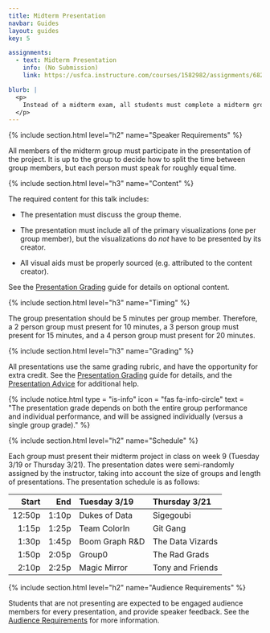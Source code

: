 ```yaml
---
title: Midterm Presentation
navbar: Guides
layout: guides
key: 5

assignments:
  - text: Midterm Presentation
    info: (No Submission)
    link: https://usfca.instructure.com/courses/1582982/assignments/6821961

blurb: |
  <p>
    Instead of a midterm exam, all students must complete a midterm group project. This guide explains the requirements for the midterm group presentations. See the <a href="/guides/projects/midterm-project.html">Midterm Project</a> page for more details on other requirements.
  </p>
---
```


{% include section.html level="h2" name="Speaker Requirements" %}

All members of the midterm group must participate in the presentation of the project. It is up to the group to decide how to split the time between group members, but each person must speak for roughly equal time.

{% include section.html level="h3" name="Content" %}

The required content for this talk includes:

  - The presentation must discuss the group theme.

  - The presentation must include all of the primary visualizations (one per group member), but the visualizations do *not* have to be presented by its creator.

  - All visual aids must be properly sourced (e.g. attributed to the content creator).

See the [Presentation Grading](presentation-grading.html) guide for details on optional content.

{% include section.html level="h3" name="Timing" %}

The group presentation should be 5 minutes per group member. Therefore, a 2 person group must present for 10 minutes, a 3 person group must present for 15 minutes, and a 4 person group must present for 20 minutes.

{% include section.html level="h3" name="Grading" %}

All presentations use the same grading rubric, and have the opportunity for extra credit. See the [Presentation Grading](presentation-grading.html) guide for details, and the [Presentation Advice](presentation-advice.html) for additional help.

{% include notice.html type = "is-info" icon = "fas fa-info-circle" text = "The presentation grade depends on both the entire group performance and individual performance, and will be assigned individually (versus a single group grade)." %}

{% include section.html level="h2" name="Schedule" %}

Each group must present their midterm project in class on week 9 (Tuesday 3/19 or Thursday 3/21). The presentation dates were semi-randomly assigned by the instructor, taking into account the size of groups and length of presentations. The presentation schedule is as follows:

| Start  | End   | Tuesday 3/19   | Thursday 3/21    |
|-------:|------:|:---------------|:-----------------|
| 12:50p | 1:10p | Dukes of Data  | Sigegoubi        |
|  1:15p | 1:25p | Team ColorIn   | Git Gang         |
|  1:30p | 1:45p | Boom Graph R&D | The Data Vizards |
|  1:50p | 2:05p | Group0         | The Rad Grads    |
|  2:10p | 2:25p | Magic Mirror   | Tony and Friends |

{% include section.html level="h2" name="Audience Requirements" %}

Students that are not presenting are expected to be engaged audience members for every presentation, and provide speaker feedback. See the [Audience Requirements](audience-requirements.html) for more information.
